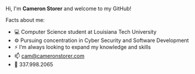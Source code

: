 Hi, I'm **Cameron Storer** and welcome to my GitHub!

Facts about me:
- 💻 Computer Science student at Louisiana Tech University
- ⚙️ Pursuing concentration in Cyber Security and Software Development
- ⚡ I’m always looking to expand my knowledge and skills
- 📫 cam@cameronstorer.com
- 📱 337.998.2065
